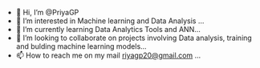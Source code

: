 - 👋 Hi, I’m @PriyaGP
- 👀 I’m interested in Machine learning and Data Analysis ...
- 🌱 I’m currently learning Data Analytics Tools and ANN...
- 💞️ I’m looking to collaborate on projects involving Data analysis, training and bulding machine learning models...
- 📫 How to reach me on my mail riyagp20@gmail.com ...

<!---
PriyaGP/PriyaGP is a ✨ special ✨ repository because its `README.md` (this file) appears on your GitHub profile.
You can click the Preview link to take a look at your changes.
--->
